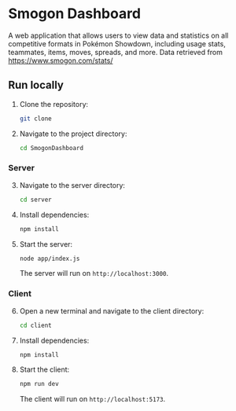# Smogon Dashboard

A web application that allows users to view data and statistics on all competitive formats in Pokémon Showdown, including usage stats, teammates, items, moves, spreads, and more. Data retrieved from https://www.smogon.com/stats/

## Run locally

1. Clone the repository:

    ```bash
    git clone
    ```

2. Navigate to the project directory:
    ```bash
    cd SmogonDashboard
    ```

### Server

3. Navigate to the server directory:
    ```bash
    cd server
    ```
4. Install dependencies:
    ```bash
    npm install
    ```
5. Start the server:
    ```bash
    node app/index.js
    ```
    The server will run on `http://localhost:3000`.

### Client

6. Open a new terminal and navigate to the client directory:
    ```bash
    cd client
    ```
7. Install dependencies:
    ```bash
    npm install
    ```
8. Start the client:
    ```bash
    npm run dev
    ```
    The client will run on `http://localhost:5173`.
